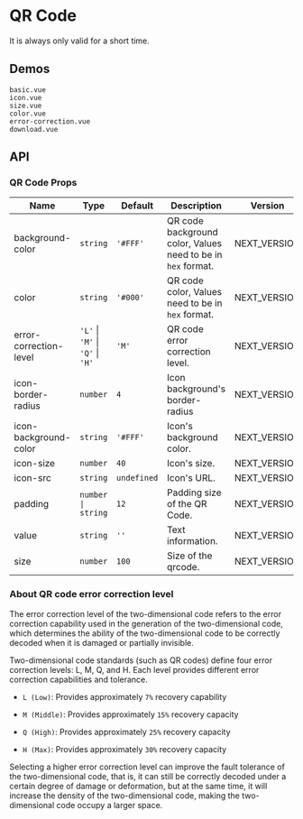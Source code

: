 # QR Code

It is always only valid for a short time.

## Demos

```demo
basic.vue
icon.vue
size.vue
color.vue
error-correction.vue
download.vue
```

## API

### QR Code Props

| Name | Type | Default | Description | Version |
| --- | --- | --- | --- | --- |
| background-color | `string` | `'#FFF'` | QR code background color, Values need to be in `hex` format. | NEXT_VERSION |
| color | `string` | `'#000'` | QR code color, Values need to be in `hex` format. | NEXT_VERSION |
| error-correction-level | `'L'` \| `'M'` \| `'Q'` \| `'H'` | `'M'` | QR code error correction level. | NEXT_VERSION |
| icon-border-radius | `number` | `4` | Icon background's border-radius | NEXT_VERSION |
| icon-background-color | `string` | `'#FFF'` | Icon's background color. | NEXT_VERSION |
| icon-size | `number` | `40` | Icon's size. | NEXT_VERSION |
| icon-src | `string` | `undefined` | Icon's URL. | NEXT_VERSION |
| padding | `number \| string` | `12` | Padding size of the QR Code. | NEXT_VERSION |
| value | `string` | `''` | Text information. | NEXT_VERSION |
| size | `number` | `100` | Size of the qrcode. | NEXT_VERSION |

### About QR code error correction level

The error correction level of the two-dimensional code refers to the error correction capability used in the generation of the two-dimensional code, which determines the ability of the two-dimensional code to be correctly decoded when it is damaged or partially invisible.

Two-dimensional code standards (such as QR codes) define four error correction levels: L, M, Q, and H. Each level provides different error correction capabilities and tolerance.

- `L (Low)`: Provides approximately `7%` recovery capability

- `M (Middle)`: Provides approximately `15%` recovery capacity

- `Q (High)`: Provides approximately `25%` recovery capacity

- `H (Max)`: Provides approximately `30%` recovery capacity

Selecting a higher error correction level can improve the fault tolerance of the two-dimensional code, that is, it can still be correctly decoded under a certain degree of damage or deformation, but at the same time, it will increase the density of the two-dimensional code, making the two-dimensional code occupy a larger space.
